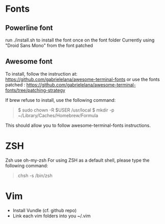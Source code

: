 # Fonts
## Powerline font
run ./install.sh to install the font once on the font folder
Currently using "Droid Sans Mono" from the font patched

## Awesome font
To install, follow the instruction at: https://github.com/gabrielelana/awesome-terminal-fonts
or use the fonts patched : https://github.com/gabrielelana/awesome-terminal-fonts/tree/patching-strategy

If brew refuse to install, use the following command:
> $ sudo chown -R $USER /usr/local
> $ mkdir -p ~/Library/Caches/Homebrew/Formula

This should allow you to follow awesome-terminal-fonts instructions.

# ZSH
Zsh use oh-my-zsh
For using ZSH as a default shell, please type the following command:
> chsh -s /bin/zsh

# Vim
* Install Vundle (cf. github repo)
* Link each vim folders into you ~/.vim
